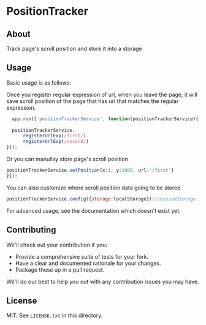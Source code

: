 # PositionTracker

## About

 Track page's scroll position and store it into a storage


## Usage

Basic usage is as follows:


Once you register regular expression of url, when you leave the page,
it will save scroll position of the page that has url that matches the regular expression.

```javascript
  app.run(['positionTrackerService', function(positionTrackerService){
  
  positionTrackerService.
      registerUrlExp(/first/). 
      registerUrlExp(/second/)
}]);
```

Or you can manullay store page's scroll position

```javascript
positionTrackerService.setPosition(x:1, y:1000, url:'/first'}
}]);
```

You can also customize where scroll position data going to be stored
```javascript
positionTrackerService.config({storage:localStorage})//sessionStorage is default
```

For advanced usage, see the documentation which doesn't exist yet.


## Contributing

We'll check out your contribution if you:

* Provide a comprehensive suite of tests for your fork.
* Have a clear and documented rationale for your changes.
* Package these up in a pull request.

We'll do our best to help you out with any contribution issues you may have.

## License

MIT. See `LICENSE.txt` in this directory.

